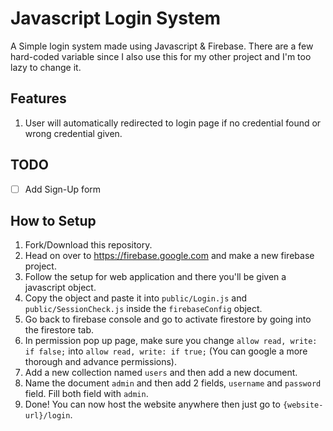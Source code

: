 # Javascript Login System

A Simple login system made using Javascript & Firebase. There are a few hard-coded variable since I also use this for my other project and I'm too lazy to change it.

## Features
1. User will automatically redirected to login page if no credential found or wrong credential given.

## TODO
- [ ] Add Sign-Up form

## How to Setup
1. Fork/Download this repository.
2. Head on over to https://firebase.google.com and make a new firebase project.
3. Follow the setup for web application and there you'll be given a javascript object.
4. Copy the object and paste it into `public/Login.js` and `public/SessionCheck.js` inside the `firebaseConfig` object.
5. Go back to firebase console and go to activate firestore by going into the firestore tab.
6. In permission pop up page, make sure you change `allow read, write: if false;` into `allow read, write: if true;` (You can google a more thorough and advance permissions).
7. Add a new collection named `users` and then add a new document.
8. Name the document `admin` and then add 2 fields, `username` and `password` field. Fill both field with `admin`.
9. Done! You can now host the website anywhere then just go to `{website-url}/login`.
